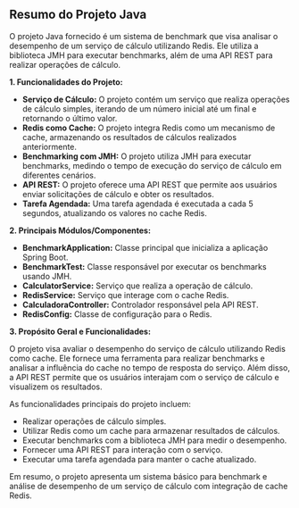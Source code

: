 ## Resumo do Projeto Java

O projeto Java fornecido é um sistema de benchmark que visa analisar o desempenho de um serviço de cálculo utilizando Redis. Ele utiliza a biblioteca JMH para executar benchmarks, além de uma API REST para realizar operações de cálculo.

**1. Funcionalidades do Projeto:**

* **Serviço de Cálculo:** O projeto contém um serviço que realiza operações de cálculo simples, iterando de um número inicial até um final e retornando o último valor.
* **Redis como Cache:** O projeto integra Redis como um mecanismo de cache, armazenando os resultados de cálculos realizados anteriormente.
* **Benchmarking com JMH:**  O projeto utiliza JMH para executar benchmarks, medindo o tempo de execução do serviço de cálculo em diferentes cenários.
* **API REST:** O projeto oferece uma API REST que permite aos usuários enviar solicitações de cálculo e obter os resultados.
* **Tarefa Agendada:** Uma tarefa agendada é executada a cada 5 segundos, atualizando os valores no cache Redis.

**2. Principais Módulos/Componentes:**

* **BenchmarkApplication:** Classe principal que inicializa a aplicação Spring Boot.
* **BenchmarkTest:** Classe responsável por executar os benchmarks usando JMH.
* **CalculatorService:** Serviço que realiza a operação de cálculo.
* **RedisService:** Serviço que interage com o cache Redis.
* **CalculadoraController:** Controlador responsável pela API REST.
* **RedisConfig:** Classe de configuração para o Redis.

**3. Propósito Geral e Funcionalidades:**

O projeto visa avaliar o desempenho do serviço de cálculo utilizando Redis como cache. Ele fornece uma ferramenta para realizar benchmarks e analisar a influência do cache no tempo de resposta do serviço. Além disso, a API REST permite que os usuários interajam com o serviço de cálculo e visualizem os resultados.

As funcionalidades principais do projeto incluem:

* Realizar operações de cálculo simples.
* Utilizar Redis como um cache para armazenar resultados de cálculos.
* Executar benchmarks com a biblioteca JMH para medir o desempenho.
* Fornecer uma API REST para interação com o serviço.
* Executar uma tarefa agendada para manter o cache atualizado.

Em resumo, o projeto apresenta um sistema básico para benchmark e análise de desempenho de um serviço de cálculo com integração de cache Redis.